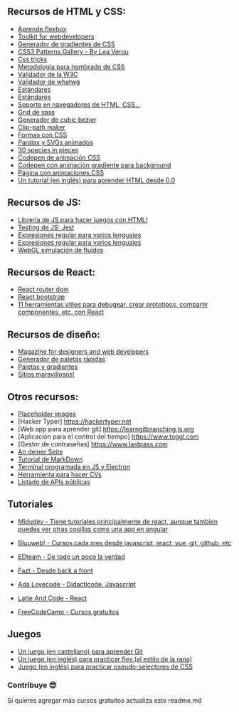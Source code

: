 ## Recursos de HTML y CSS:

- [Aprende flexbox](https://flexbox.help/)
- [Toolkit for webdevelopers](https://www.emmet.io)
- [Generador de gradientes de CSS](http://www.colorzilla.com/gradient-editor)
- [CSS3 Patterns Gallery - By Lea Verou](https://leaverou.github.io/css3patterns)
- [Css tricks](https://css-tricks.com)
- [Metodología para nombrado de CSS](http://getbem.com)
- [Validador de la W3C](https://validator.w3.org)
- [Validador de whatwg](https://whatwg.org/validator)
- [Estándares](https://whatwg.org/faq)
- [Estándares](https://www.w3c.es)
- [Soporte en navegadores de HTML, CSS...](https://caniuse.com)
- [Grid de sass](https://oddbird.net/susy)
- [Generador de cubic bezier](http://cubic-bezier.com)
- [Clip-path maker](https://bennettfeely.com/clippy)
- [Formas con CSS ](https://css-tricks.com/the-shapes-of-css)
- [Paralax y SVGs animados](https://gardenestudio.com.br)
- [30 species in pieces](http://species-in-pieces.com)
- [Codepen de animación CSS](https://codepen.io/miocene/pen/mjLPVp)
- [Codepen con animación gradiente para background ](https://codepen.io/P1N2O/pen/pyBNzX)
- [Página con animaciones CSS](https://animista.net)
- [Un tutorial (en inglés) para aprender HTML desde 0.0](https://web.dev/learn/html/overview/)

## Recursos de JS:

- [Librería de JS para hacer juegos con HTML! ](https://phaser.io)
- [Testing de JS: Jest](https://jestjs.io)
- [Expresiones regular para varios lenguajes](https://regexr.com/)
- [Expresiones regular para varios lenguajes](https://regex101.com)
- [WebGL simulación de fluidos](https://paveldogreat.github.io/WebGL-Fluid-Simulation)

## Recursos de React:

- [React router dom](https://reacttraining.com/react-router/web/guides/quick-start)
- [React bootstrap](https://react-bootstrap.github.io)
- [11 herramientas útiles para debugear, crear prototipos, compartir componentes, etc. con React ](https://blog.bitsrc.io/11-top-react-developer-tools-for-2020-3860f734030b)

## Recursos de diseño:

- [Magazine for designers and web developers](https://www.smashingmagazine.com)
- [Generador de paletas rápidas](https://coolors.co/app)
- [Paletas y gradientes](https://mycolor.space)
- [Sitios maravillosos!](https://www.awwwards.com)

## Otros recursos:

- [Placeholder images](https://placeholder.com)
- [Hacker Typer] https://hackertyper.net
- [Web app para aprender git] https://learngitbranching.js.org
- [Aplicación para el control del tiempo] https://www.toggl.com
- [Gestor de contraseñas] https://www.lastpass.com
- [An deiner Seite](http://andeinerseite.video)
- [Tutorial de MarkDown](https://www.markdowntutorial.com)
- [Terminal programada en JS y Electron](https://eugeny.github.io/terminus)
- [Herramienta para hacer CVs](https://www.canva.com)
- [Listado de APIs públicas](http://www.enrique7mc.com/2016/05/lista-apis-publicas)

## Tutoriales

- [ Midudev - Tiene tutoriales principalmente de react, aunque tambien puedes ver otras cosillas como una app en angular](https://www.youtube.com/c/midudev/playlists)

- [Bluuweb! - Cursos cada mes desde javascript, react, vue, git, github, etc ](https://www.youtube.com/user/Bluuweb/videos)
- [EDteam - De todo un poco la verdad](https://www.youtube.com/user/escueladigitalperu/videos)
- [Fazt - Desde back a front](https://www.youtube.com/channel/UCX9NJ471o7Wie1DQe94RVIg/videos)
- [Ada Lovecode - Didacticode. Javascript](https://www.youtube.com/channel/UCPbFiM-HA4lwJH12JXdXxDA/videos)
- [Latte And Code - React](https://www.youtube.com/channel/UCMVky0AEACLisBqM6mXxCng/videos)
- [FreeCodeCamp - Cursos gratuitos](https://www.youtube.com/channel/UC8butISFwT-Wl7EV0hUK0BQ/videos)

## Juegos

- [Un juego (en castellano) para aprender Git](https://learngitbranching.js.org/?locale=es_ES)
- [ Un juego (en inglés) para practicar flex (al estilo de la rana)](https://knightsoftheflexboxtable.com/)
- [Juego (en inglés) para practicar pseudo-selectores de CSS](https://css-speedrun.netlify.app/)

### Contribuye 😎

Si quieres agregar más cursos gratuitos actualiza este readme.md
